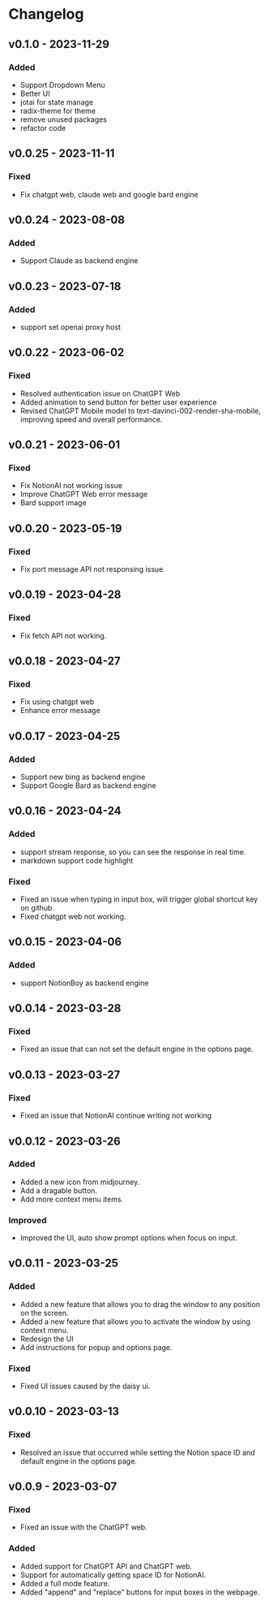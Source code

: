 # Changelog

## v0.1.0 - 2023-11-29

### Added

-   Support Dropdown Menu
-   Better UI
-   jotai for state manage
-   radix-theme for theme
-   remove unused packages
-   refactor code

## v0.0.25 - 2023-11-11

### Fixed

-   Fix chatgpt web, claude web and google bard engine

## v0.0.24 - 2023-08-08

### Added

-   Support Claude as backend engine

## v0.0.23 - 2023-07-18

### Added

-   support set openai proxy host

## v0.0.22 - 2023-06-02

### Fixed

-   Resolved authentication issue on ChatGPT Web
-   Added animation to send button for better user experience
-   Revised ChatGPT Mobile model to text-davinci-002-render-sha-mobile, improving speed and overall performance.

## v0.0.21 - 2023-06-01

### Fixed

-   Fix NotionAI not working issue
-   Improve ChatGPT Web error message
-   Bard support image

## v0.0.20 - 2023-05-19

### Fixed

-   Fix port message API not responsing issue

## v0.0.19 - 2023-04-28

### Fixed

-   Fix fetch API not working.

## v0.0.18 - 2023-04-27

### Fixed

-   Fix using chatgpt web
-   Enhance error message

## v0.0.17 - 2023-04-25

### Added

-   Support new bing as backend engine
-   Support Google Bard as backend engine

## v0.0.16 - 2023-04-24

### Added

-   support stream response, so you can see the response in real time.
-   markdown support code highlight

### Fixed

-   Fixed an issue when typing in input box, will trigger global shortcut key on github.
-   Fixed chatgpt web not working.

## v0.0.15 - 2023-04-06

### Added

-   support NotionBoy as backend engine

## v0.0.14 - 2023-03-28

### Fixed

-   Fixed an issue that can not set the default engine in the options page.

## v0.0.13 - 2023-03-27

### Fixed

-   Fixed an issue that NotionAI continue writing not working

## v0.0.12 - 2023-03-26

### Added

-   Added a new icon from midjourney.
-   Add a dragable button.
-   Add more context menu items.

### Improved

-   Improved the UI, auto show prompt options when focus on input.

## v0.0.11 - 2023-03-25

### Added

-   Added a new feature that allows you to drag the window to any position on the screen.
-   Added a new feature that allows you to activate the window by using context menu.
-   Redesign the UI
-   Add instructions for popup and options page.

### Fixed

-   Fixed UI issues caused by the daisy ui.

## v0.0.10 - 2023-03-13

### Fixed

-   Resolved an issue that occurred while setting the Notion space ID and default engine in the options page.

## v0.0.9 - 2023-03-07

### Fixed

-   Fixed an issue with the ChatGPT web.

### Added

-   Added support for ChatGPT API and ChatGPT web.
-   Support for automatically getting space ID for NotionAI.
-   Added a full mode feature.
-   Added "append" and "replace" buttons for input boxes in the webpage.
